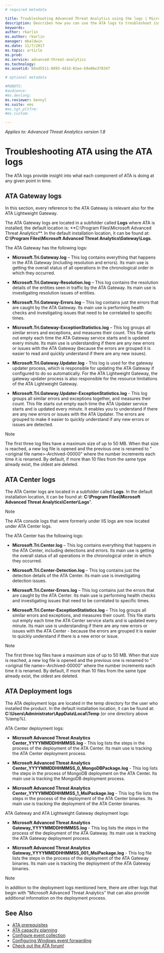 ```yaml
---
# required metadata

title: Troubleshooting Advanced Threat Analytics using the logs | Microsoft Docs
description: Describes how you can use the ATA logs to troubleshoot issues
keywords:
author: rkarlin
ms.author: rkarlin
manager: mbaldwin
ms.date: 11/7/2017
ms.topic: article
ms.prod:
ms.service: advanced-threat-analytics
ms.technology:
ms.assetid: b8ad5511-8893-4d1d-81ee-b9a86e378347

# optional metadata

#ROBOTS:
#audience:
#ms.devlang:
ms.reviewer: bennyl
ms.suite: ems
#ms.tgt_pltfrm:
#ms.custom:

---
```


*Applies to: Advanced Threat Analytics version 1.8*



# Troubleshooting ATA using the ATA logs
The ATA logs provide insight into what each component of ATA is doing at any given point in time.

## ATA Gateway logs
In this section, every reference to the ATA Gateway is relevant also for the ATA Lightweight Gateway. 

The ATA Gateway logs are located in a subfolder called **Logs** where ATA is installed; the default location is: **C:\Program Files\Microsoft Advanced Threat Analytics\**. In the default installation location, it can be found at: **C:\Program Files\Microsoft Advanced Threat Analytics\Gateway\Logs**.

The ATA Gateway has the following logs:

-   **Microsoft.Tri.Gateway.log** – This log contains everything that happens in the ATA Gateway (including resolution and errors). Its main use is getting the overall status of all operations in the chronological order in which they occurred.

-   **Microsoft.Tri.Gateway-Resolution.log** – This log contains the resolution details of the entities seen in traffic by the ATA Gateway. Its main use is investigating resolution issues of entities.

-   **Microsoft.Tri.Gateway-Errors.log** – This log contains just the errors that are caught by the ATA Gateway. Its main use is performing health checks and investigating issues that need to be correlated to specific times.

-   **Microsoft.Tri.Gateway-ExceptionStatistics.log** – This log groups all similar errors and exceptions, and measures their count.
    This file starts out  empty each time the ATA Gateway service starts and is updated every minute. Its main use is understanding if there are any new errors or issues with the ATA Gateway (because the errors are grouped it is easier to read and quickly understand if there are any new issues).
-	**Microsoft.Tri.Gateway.Updater.log** - This log is used for the gateway updater process, which is responsible for updating the ATA Gateway if configured to do so automatically. 
For the ATA Lightweight Gateway, the gateway updater process is also responsible  for the resource limitations of the ATA Lightweight Gateway.
-	**Microsoft.Tri.Gateway.Updater-ExceptionStatistics.log** - This log groups all similar errors and exceptions together, and measures their count. This file starts out empty each time the ATA Updater service starts and is updated every minute. It enables you to understand if there are any new errors or issues with the ATA Updater. The errors are grouped to make it easier to quickly understand if any new errors or issues are detected.

> [!NOTE]
> The first three log files have a maximum size of up to 50 MB. When that size is reached, a new log file is opened and the previous one is renamed to "&lt;original file name&gt;-Archived-00000" where the number increments each time it is renamed. By default, if more than 10 files from the same type already exist, the oldest are deleted.

## ATA Center logs
The ATA Center logs are located in a subfolder called **Logs**. In the default installation location, it can be found at: **C:\Program Files\Microsoft Advanced Threat Analytics\Center\Logs**".
> [!Note]
> The ATA console logs that were formerly under IIS logs are now located under ATA Center logs.

The ATA Center has the following logs:

-   **Microsoft.Tri.Center.log** – This log contains everything that happens in the ATA Center, including detections and errors. Its main use is getting the overall status of all operations in the chronological order in which they occurred.

-   **Microsoft.Tri.Center-Detection.log** – This log contains just the detection details of the ATA Center. Its main use is investigating detection issues.

-   **Microsoft.Tri.Center-Errors.log** – This log contains just the errors that are caught by the ATA Center. Its main use is performing health checks and investigating issues that need to be correlated to specific times.

-   **Microsoft.Tri.Center-ExceptionStatistics.log** – This log groups all similar errors and exceptions, and measures their count.
    This file starts out empty each time the ATA Center service starts and is updated every minute. Its main use is understanding if there are any new errors or issues with the ATA Center - because the errors are grouped it is easier to quickly understand if there is a new error or issue.

> [!NOTE]
> The first three log files have a maximum size of up to 50 MB. When that size is reached, a new log file is opened and the previous one is renamed to "&lt;original file name&gt;-Archived-00000" where the number increments each time it is renamed. By default, if more than 10 files from the same type already exist, the oldest are deleted.


## ATA Deployment logs
The ATA deployment logs are located in the temp directory for the user who installed the product. In the default installation location, it can be found at: **C:\Users\Administrator\AppData\Local\Temp** (or one directory above %temp%).

ATA Center deployment logs:

-   **Microsoft Advanced Threat Analytics Center_YYYYMMDDHHMMSS.log** - This log lists the steps in the process of the deployment of the ATA Center. Its main use is tracking the ATA Center deployment process.

-   **Microsoft Advanced Threat Analytics Center_YYYYMMDDHHMMSS_0_MongoDBPackage.log** - This log lists the steps in the process of MongoDB deployment on the ATA Center. Its main use is tracking the MongoDB deployment process.

-   **Microsoft Advanced Threat Analytics Center_YYYYMMDDHHMMSS_1_MsiPackage.log** - This log file lists the steps in the process of the deployment of the ATA Center binaries. Its main use is tracking the deployment of the ATA Center binaries.

ATA Gateway and ATA Lightweight Gateway deployment logs:

-   **Microsoft Advanced Threat Analytics Gateway_YYYYMMDDHHMMSS.log** - This log lists the steps in the process of the deployment of the ATA Gateway. Its main use is tracking the ATA Gateway deployment process.

-   **Microsoft Advanced Threat Analytics Gateway_YYYYMMDDHHMMSS_001_MsiPackage.log** - This log file lists the steps in the process of the deployment of the ATA Gateway binaries. Its main use is tracking the deployment of the ATA Gateway binaries.


> [!NOTE] 
> In addition to the deployment logs mentioned here, there are other logs that begin with "Microsoft Advanced Threat Analytics" that can also provide additional information on the deployment process.


## See Also
- [ATA prerequisites](ata-prerequisites.md)
- [ATA capacity planning](ata-capacity-planning.md)
- [Configure event collection](configure-event-collection.md)
- [Configuring Windows event forwarding](configure-event-collection.md#configuring-windows-event-forwarding)
- [Check out the ATA forum!](https://social.technet.microsoft.com/Forums/security/home?forum=mata)
